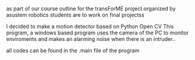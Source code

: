 as part of our course outline for the transForME project organized by asustem robotics
students are to work on final projectss

I decided to make a motion detector based on Python Open CV
This program, a windows based program uses the camera of the PC to monitor enviroments and makes an alarming noise when there is an intruder..

all codes can be found in the .main file of the program 
